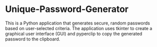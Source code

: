 # Unique-Password-Generator
This is a Python application that generates secure, random passwords based on user-selected criteria. The application uses tkinter to create a graphical user interface (GUI) and pyperclip to copy the generated password to the clipboard.
